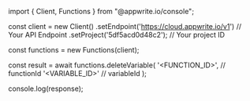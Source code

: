 import { Client, Functions } from "@appwrite.io/console";

const client = new Client()
    .setEndpoint('https://cloud.appwrite.io/v1') // Your API Endpoint
    .setProject('5df5acd0d48c2'); // Your project ID

const functions = new Functions(client);

const result = await functions.deleteVariable(
    '<FUNCTION_ID>', // functionId
    '<VARIABLE_ID>' // variableId
);

console.log(response);
